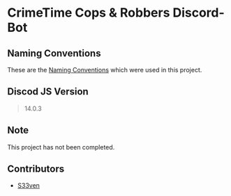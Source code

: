 # CrimeTime Cops & Robbers Discord-Bot

## Naming Conventions
These are the [Naming Conventions](https://github.com/basarat/typescript-book/blob/master/docs/styleguide/styleguide.md) which were used in this project.

## Discod JS Version
> 14.0.3

## Note
This project has not been completed.

## Contributors

- <a href="https://github.com/S33ven">S33ven</a>
